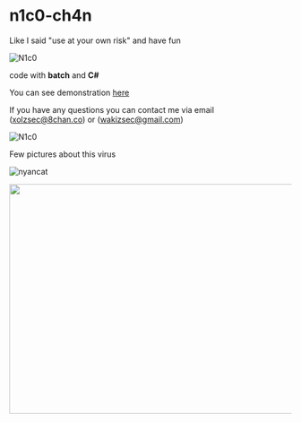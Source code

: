 # n1c0-ch4n 

Like I said "use at your own risk" and have fun

![N1c0](https://vignette.wikia.nocookie.net/siivagunner/images/c/c0/Niconiconii.gif/revision/latest?cb=20170729085150)

code with **batch** and **C#** 

You can see demonstration [here](https://www.youtube.com/watch?v=4tR1W20aGy0)

If you have any questions you can contact me via email 
(xolzsec@8chan.co) or (wakizsec@gmail.com)


![N1c0](https://pbs.twimg.com/profile_images/577365468371021825/SdGX2oqM.jpg)

Few pictures about this virus 

![nyancat](https://my.mixtape.moe/whnvca.png)

<img src="https://media.giphy.com/media/3oFzlUFsJXw9Y3Q06Y/giphy.gif" width="550" height="410">



